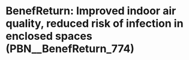 # BenefReturn: __Improved indoor air quality, reduced risk of infection in enclosed spaces__ (PBN__BenefReturn_774)

